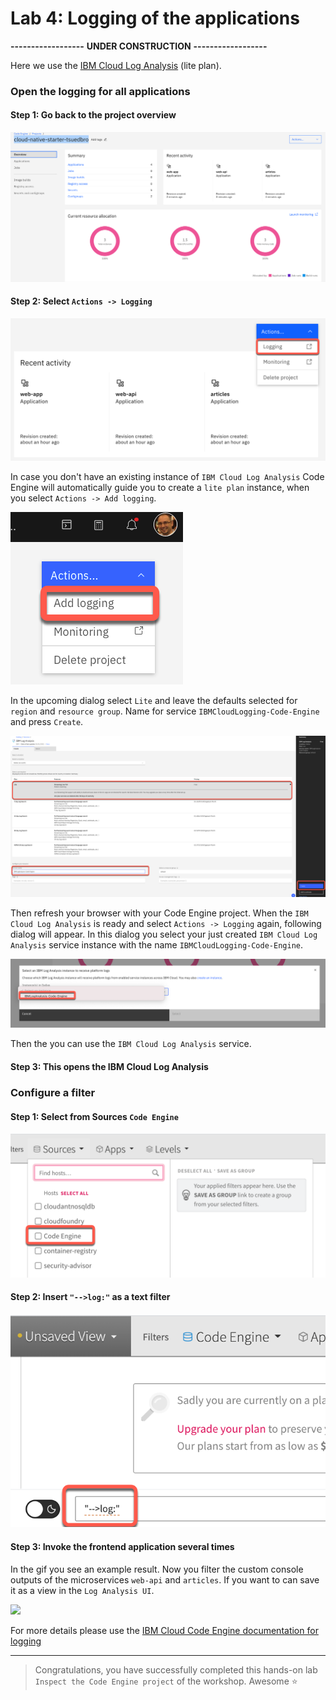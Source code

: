 # Lab 4: Logging of the applications

**------------------**
**UNDER CONSTRUCTION**
**------------------**

Here we use the [IBM Cloud Log Analysis](https://cloud.ibm.com/docs/log-analysis?topic=log-analysis-getting-started#getting-started) (lite plan).

### Open the logging for all applications

#### Step 1: Go back to the project overview

![](images/cns-ce-monitoring-01.png)

#### Step 2: Select `Actions -> Logging`

![](images/cns-ce-logging-01.png)

In case you don't have an existing instance of `IBM Cloud Log Analysis` Code Engine will automatically guide you to create a  `lite plan` instance, when you select `Actions -> Add logging`.

![](images/cns-ce-logging-04.png)

In the upcoming dialog select `Lite` and leave the defaults selected for `region` and `resource group`.
Name for service `IBMCloudLogging-Code-Engine` and press `Create`.

![](images/cns-ce-logging-05.png)

Then refresh your browser with your Code Engine project. 
When the `IBM Cloud Log Analysis` is ready and select `Actions -> Logging` again, following dialog will appear.
In this dialog you select your just created `IBM Cloud Log Analysis` service instance with the name `IBMCloudLogging-Code-Engine`.

![](images/cns-ce-logging-06.png)

Then the you can use the `IBM Cloud Log Analysis` service.

#### Step 3: This opens the IBM Cloud Log Analysis

### Configure a filter

#### Step 1: Select from Sources `Code Engine`

![](images/cns-ce-logging-02.png)

#### Step 2: Insert `"-->log:"` as a text filter

![](images/cns-ce-logging-03.png)

#### Step 3: Invoke the frontend application several times

In the gif you see an example result. Now you filter the custom console outputs of the microservices `web-api` and `articles`.
If you want to can save it as a view in the `Log Analysis UI`.

![](images/cns-ce-logging-01.gif)

For more details please use the [IBM Cloud Code Engine documentation for logging](https://cloud.ibm.com/docs/codeengine?topic=codeengine-view-logs)

---

> Congratulations, you have successfully completed this hands-on lab ` Inspect the Code Engine project` of the workshop. Awesome :star: